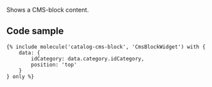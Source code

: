 Shows a CMS-block content.

## Code sample

```
{% include molecule('catalog-cms-block', 'CmsBlockWidget') with {
    data: {
        idCategory: data.category.idCategory,
        position: 'top'
    }
} only %}
```
